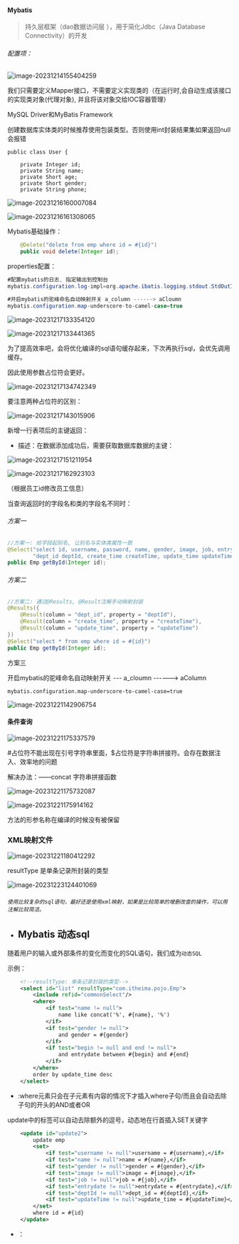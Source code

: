 #### Mybatis

> 持久层框架（dao数据访问层  ），用于简化Jdbc（Java Database Connectivity）的开发

###### 配置项：

![image-20231214155404259](./assets/image-20231214155404259.png)

我们只需要定义Mapper接口，不需要定义实现类的（在运行时,会自动生成该接口的实现类对象(代理对象), 并且将该对象交给IOC容器管理）

MySQL Driver和MyBatis Framework

创建数据库实体类的时候推荐使用包装类型。否则使用int封装结果集如果返回null会报错

```
public class User {

    private Integer id;
    private String name;
    private Short age;
    private Short gender;
    private String phone;
```

![image-20231216160007084](./assets/image-20231216160007084.png)

![image-20231216161308065](./assets/image-20231216161308065.png)

Mybatis基础操作：

```java
    @Delete("delete from emp where id = #{id}")
    public void delete(Integer id);
```

properties配置：

```java
#配置mybatis的日志, 指定输出到控制台
mybatis.configuration.log-impl=org.apache.ibatis.logging.stdout.StdOutImpl

#开启mybatis的驼峰命名自动映射开关 a_column ------> aCloumn
mybatis.configuration.map-underscore-to-camel-case=true

```

![image-20231217133354120](./assets/image-20231217133354120.png)

 

![image-20231217133441365](./assets/image-20231217133441365.png)

为了提高效率吧，会将优化编译的sql语句缓存起来，下次再执行sql，会优先调用缓存。

因此使用参数占位符会更好。

![image-20231217134742349](./assets/image-20231217134742349.png)

要注意两种占位符的区别：

![image-20231217143015906](./assets/image-20231217143015906.png)

新增一行表项后的主键返回：

- 描述：在数据添加成功后，需要获取数据库数据的主键：

![image-20231217151211954](./assets/image-20231217151211954.png)

![image-20231217162923103](./assets/image-20231217162923103.png)

（根据员工id修改员工信息）



当查询返回时的字段名和类的字段名不同时：

###### 方案一

```java
//方案一: 给字段起别名, 让别名与实体类属性一致
@Select("select id, username, password, name, gender, image, job, entrydate, " +
        "dept_id deptId, create_time createTime, update_time updateTime from emp where id = #{id}")
public Emp getById(Integer id);
```

###### 方案二

```java
//方案二: 通过@Results, @Result注解手动映射封装
@Results({
    @Result(column = "dept_id", property = "deptId"),
    @Result(column = "create_time", property = "createTime"),
    @Result(column = "update_time", property = "updateTime")
})
@Select("select * from emp where id = #{id}")
public Emp getById(Integer id);
```

方案三

开启mybatis的驼峰命名自动映射开关 --- a_cloumn ------> aColumn

```
mybatis.configuration.map-underscore-to-camel-case=true
```

![image-20231221142906754](./assets/image-20231221142906754.png)



#### 条件查询

![image-20231221175337579](./assets/image-20231221175337579.png)

#占位符不能出现在引号字符串里面，$占位符是字符串拼接符。会存在数据注入、效率地的问题

解决办法：——concat 字符串拼接函数

![image-20231221175732087](./assets/image-20231221175732087.png)



![image-20231221175914162](./assets/image-20231221175914162.png)

方法的形参名称在编译的时候没有被保留              



### XML映射文件

![image-20231221180412292](./assets/image-20231221180412292.png)

resultType 是单条记录所封装的类型

![image-20231223124401069](./assets/image-20231223124401069.png)

###### `使用比较复杂的sql语句，最好还是使用xml映射，如果是比较简单的增删改查的操作，可以用注解比较简洁。`

- ## Mybatis 动态sql

随着用户的输入或外部条件的变化而变化的SQL语句，我们成为`动态SQL`

示例：

```xml
    <!--resultType: 单条记录封装的类型-->
    <select id="list" resultType="com.itheima.pojo.Emp">
        <include refid="commonSelect"/>
        <where>
            <if test="name != null">
                name like concat('%', #{name}, '%')
            </if>
            <if test="gender != null">
                and gender = #{gender}
            </if>
            <if test="begin != null and end != null">
                and entrydate between #{begin} and #{end}
            </if>
        </where>
        order by update_time desc
    </select>
```

- <where>:where元素只会在子元素有内容的情况下才插入where子句/而且会自动去除子句的开头的AND或者OR

update中的<set>标签可以自动去除额外的逗号，动态地在行首插入SET关键字

```xml
    <update id="update2">
        update emp
        <set>
            <if test="username != null">username = #{username},</if>
            <if test="name != null">name = #{name},</if>
            <if test="gender != null">gender = #{gender},</if>
            <if test="image != null">image = #{image},</if>
            <if test="job != null">job = #{job},</if>
            <if test="entrydate != null">entrydate = #{entrydate},</if>
            <if test="deptId != null">dept_id = #{deptId},</if>
            <if test="updateTime != null">update_time = #{updateTime}</if>
        </set>
        where id = #{id}
    </update>
```

- <foreach>：

